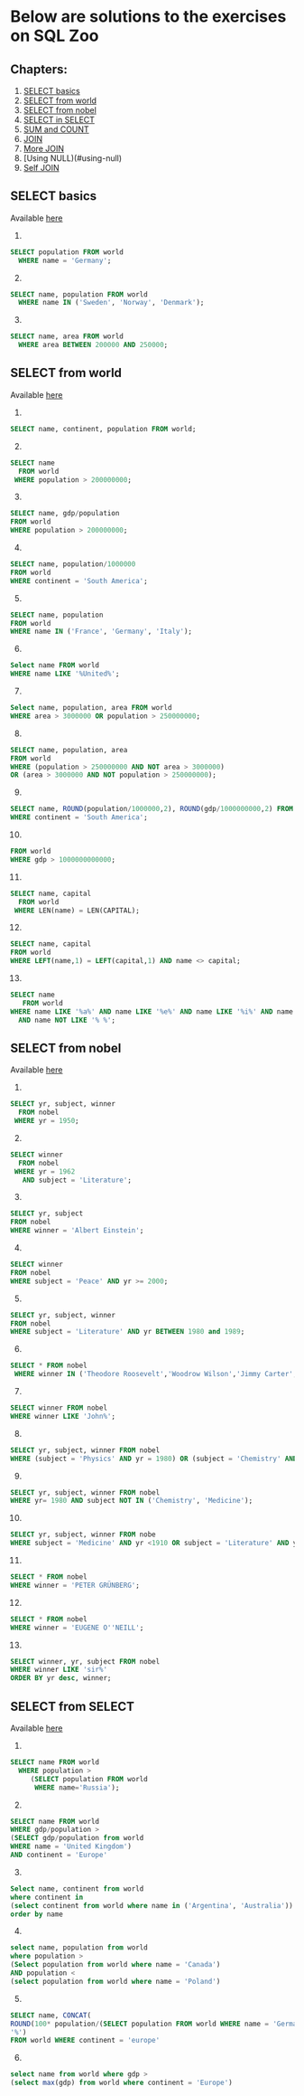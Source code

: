 # Below are solutions to the exercises on SQL Zoo

## Chapters:
1. [SELECT basics](#select-basics)
2. [SELECT from world](#select-from-world)
3. [SELECT from nobel](#select-from-nobel)
4. [SELECT in SELECT](#select-in-select)
5. [SUM and COUNT](#sum-and-count)
6. [JOIN](#join)
7. [More JOIN](#more-join)
8. [Using NULL)(#using-null)
9. [Self JOIN](#self-join)

## SELECT basics
Available [here](https://sqlzoo.net/wiki/SELECT_basics)

1.
```sql
SELECT population FROM world
  WHERE name = 'Germany';
```
2. 
```sql
SELECT name, population FROM world
  WHERE name IN ('Sweden', 'Norway', 'Denmark');
```
3.
```sql
SELECT name, area FROM world
  WHERE area BETWEEN 200000 AND 250000;
```

## SELECT from world
Available [here](https://sqlzoo.net/wiki/SELECT_from_WORLD_Tutorial)

1.
```sql
SELECT name, continent, population FROM world;
```
2.
```sql
SELECT name
  FROM world
 WHERE population > 200000000;
```
3.
```sql
SELECT name, gdp/population
FROM world
WHERE population > 200000000;
```
4.
```sql
SELECT name, population/1000000
FROM world
WHERE continent = 'South America';
```
5.
```sql
SELECT name, population
FROM world
WHERE name IN ('France', 'Germany', 'Italy');
```
6. 
```sql
Select name FROM world
WHERE name LIKE '%United%';
```
7. 
```sql
Select name, population, area FROM world
WHERE area > 3000000 OR population > 250000000;
```
8.
```sql
SELECT name, population, area
FROM world
WHERE (population > 250000000 AND NOT area > 3000000)
OR (area > 3000000 AND NOT population > 250000000);
```
9. 
```sql 
SELECT name, ROUND(population/1000000,2), ROUND(gdp/1000000000,2) FROM world
WHERE continent = 'South America';
```
10.
```sql SELECT name, ROUND(gdp/population/1000,0)*1000
FROM world
WHERE gdp > 1000000000000;
```
11.
```sql
SELECT name, capital
  FROM world
 WHERE LEN(name) = LEN(CAPITAL);
```
12.
```sql
SELECT name, capital
FROM world
WHERE LEFT(name,1) = LEFT(capital,1) AND name <> capital;
```
13.
```sql
SELECT name
   FROM world
WHERE name LIKE '%a%' AND name LIKE '%e%' AND name LIKE '%i%' AND name LIKE '%o%' AND name LIKE '%u%'
  AND name NOT LIKE '% %';
``` 

## SELECT from nobel
Available [here](https://sqlzoo.net/wiki/SELECT_from_Nobel_Tutorial)

1. 
```sql
SELECT yr, subject, winner
  FROM nobel
 WHERE yr = 1950;
```
2.
```sql
SELECT winner
  FROM nobel
 WHERE yr = 1962
   AND subject = 'Literature';
```

3. 
```sql
SELECT yr, subject
FROM nobel
WHERE winner = 'Albert Einstein';
```
4. 
```sql
SELECT winner
FROM nobel
WHERE subject = 'Peace' AND yr >= 2000;
```
5.
```sql
SELECT yr, subject, winner
FROM nobel
WHERE subject = 'Literature' AND yr BETWEEN 1980 and 1989;
```
6.
```sql
SELECT * FROM nobel
 WHERE winner IN ('Theodore Roosevelt','Woodrow Wilson','Jimmy Carter','Barack Obama');
 ```
7.
```sql
SELECT winner FROM nobel
WHERE winner LIKE 'John%';
```

8.
```sql
SELECT yr, subject, winner FROM nobel
WHERE (subject = 'Physics' AND yr = 1980) OR (subject = 'Chemistry' AND yr = 1984);
```

9.
```sql
SELECT yr, subject, winner FROM nobel
WHERE yr= 1980 AND subject NOT IN ('Chemistry', 'Medicine');
```

10.
```sql
SELECT yr, subject, winner FROM nobe
WHERE subject = 'Medicine' AND yr <1910 OR subject = 'Literature' AND yr >= 2004;
```

11.
```sql
SELECT * FROM nobel
WHERE winner = 'PETER GRÜNBERG';
```

12.
```sql
SELECT * FROM nobel
WHERE winner = 'EUGENE O''NEILL';
```

13.
```sql
SELECT winner, yr, subject FROM nobel
WHERE winner LIKE 'sir%'
ORDER BY yr desc, winner;
```

## SELECT from SELECT
Available [here](https://sqlzoo.net/wiki/SELECT_within_SELECT_Tutorial)

1. 
```sql
SELECT name FROM world
  WHERE population >
     (SELECT population FROM world
      WHERE name='Russia');
```

2.
```sql
SELECT name FROM world
WHERE gdp/population >
(SELECT gdp/population from world
WHERE name = 'United Kingdom')
AND continent = 'Europe'
```

3.
```sql
Select name, continent from world
where continent in
(select continent from world where name in ('Argentina', 'Australia'))
order by name
```

4.
```sql
select name, population from world
where population >
(Select population from world where name = 'Canada')
AND population <
(select population from world where name = 'Poland')
```

5.
```sql
SELECT name, CONCAT(
ROUND(100* population/(SELECT population FROM world WHERE name = 'Germany'), 0),
'%')
FROM world WHERE continent = 'europe'
```

6.
```sql
select name from world where gdp >
(select max(gdp) from world where continent = 'Europe')
```
